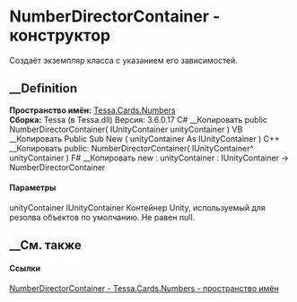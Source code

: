 # NumberDirectorContainer - конструктор
Создаёт экземпляр класса с указанием его зависимостей.
## __Definition
 **Пространство имён:** [Tessa.Cards.Numbers](N_Tessa_Cards_Numbers.htm)  
 **Сборка:** Tessa (в Tessa.dll) Версия: 3.6.0.17
C# __Копировать
     public NumberDirectorContainer(
    	IUnityContainer unityContainer
    )
VB __Копировать
     Public Sub New ( 
    	unityContainer As IUnityContainer
    )
C++ __Копировать
     public:
    NumberDirectorContainer(
    	IUnityContainer^ unityContainer
    )
F# __Копировать
     new : 
            unityContainer : IUnityContainer -> NumberDirectorContainer
#### Параметры
unityContainer IUnityContainer
    Контейнер Unity, используемый для резолва объектов по умолчанию. Не равен null.
##  __См. также
#### Ссылки
[NumberDirectorContainer -
](T_Tessa_Cards_Numbers_NumberDirectorContainer.htm)
[Tessa.Cards.Numbers - пространство имён](N_Tessa_Cards_Numbers.htm)
